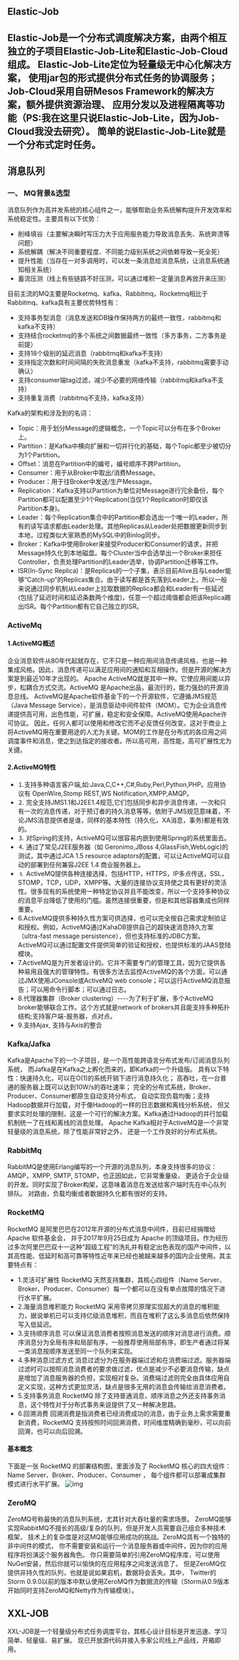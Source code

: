 ## Elastic-Job
Elastic-Job是一个分布式调度解决方案，由两个相互独立的子项目Elastic-Job-Lite和Elastic-Job-Cloud组成。
Elastic-Job-Lite定位为轻量级无中心化解决方案，
使用jar包的形式提供分布式任务的协调服务；
Job-Cloud采用自研Mesos Framework的解决方案，额外提供资源治理、
应用分发以及进程隔离等功能（PS:我在这里只说Elastic-Job-Lite，因为Job-Cloud我没去研究）。
简单的说Elastic-Job-Lite就是一个分布式定时任务。
---
## 消息队列
### 一、 MQ背景&选型
消息队列作为高并发系统的核心组件之一，能够帮助业务系统解构提升开发效率和系统稳定性。主要具有以下优势：

* 削峰填谷（主要解决瞬时写压力大于应用服务能力导致消息丢失、系统奔溃等问题）
* 系统解耦（解决不同重要程度、不同能力级别系统之间依赖导致一死全死）
* 提升性能（当存在一对多调用时，可以发一条消息给消息系统，让消息系统通知相关系统）
* 蓄流压测（线上有些链路不好压测，可以通过堆积一定量消息再放开来压测）

目前主流的MQ主要是Rocketmq、kafka、Rabbitmq，Rocketmq相比于Rabbitmq、kafka具有主要优势特性有：
* 支持事务型消息（消息发送和DB操作保持两方的最终一致性，rabbitmq和kafka不支持）
* 支持结合rocketmq的多个系统之间数据最终一致性（多方事务，二方事务是前提）
* 支持18个级别的延迟消息（rabbitmq和kafka不支持）
* 支持指定次数和时间间隔的失败消息重发（kafka不支持，rabbitmq需要手动确认）
* 支持consumer端tag过滤，减少不必要的网络传输（rabbitmq和kafka不支持）
* 支持重复消费（rabbitmq不支持，kafka支持）

Kafka的架构和涉及到的名词：
* Topic：用于划分Message的逻辑概念，一个Topic可以分布在多个Broker上。
* Partition：是Kafka中横向扩展和一切并行化的基础，每个Topic都至少被切分为1个Partition。
* Offset：消息在Partition中的编号，编号顺序不跨Partition。
* Consumer：用于从Broker中取出/消费Message。
* Producer：用于往Broker中发送/生产Message。
* Replication：Kafka支持以Partition为单位对Message进行冗余备份，每个Partition都可以配置至少1个Replication(当仅1个Replication时即仅该Partition本身)。
* Leader：每个Replication集合中的Partition都会选出一个唯一的Leader，所有的读写请求都由Leader处理。其他Replicas从Leader处把数据更新同步到本地，过程类似大家熟悉的MySQL中的Binlog同步。
* Broker：Kafka中使用Broker来接受Producer和Consumer的请求，并把Message持久化到本地磁盘。每个Cluster当中会选举出一个Broker来担任Controller，负责处理Partition的Leader选举，协调Partition迁移等工作。
* ISR(In-Sync Replica)：是Replicas的一个子集，表示目前Alive且与Leader能够“Catch-up”的Replicas集合。由于读写都是首先落到Leader上，所以一般来说通过同步机制从Leader上拉取数据的Replica都会和Leader有一些延迟(包括了延迟时间和延迟条数两个维度)，任意一个超过阈值都会把该Replica踢出ISR。每个Partition都有它自己独立的ISR。
### ActiveMq
#### 1.ActiveMQ概述 
企业消息软件从80年代起就存在，它不只是一种应用间消息传递风格，也是一种集成风格。因此，消息传递可以满足应用间的通知和互相操作。但是开源的解决方案是到最近10年才出现的。
Apache ActiveMQ就是其中一种。它使应用间能以异步，松耦合方式交流。ActiveMQ 是Apache出品，最流行的，能力强劲的开源消息总线。
‍ActiveMQ是Apache软件基金下的一个开源软件，它遵循JMS规范（Java Message Service），是消息驱动中间件软件（MOM）。它为企业消息传递提供高可用，出色性能，可扩展，稳定和安全保障。ActiveMQ使用Apache许可协议。
因此，任何人都可以使用和修改它而不必反馈任何改变。这对于商业上将ActiveMQ用在重要用途的人尤为关键。MOM的工作是在分布式的各应用之间调度事件和消息，使之到达指定的接收者。所以高可用，高性能，高可扩展性尤为关键。
#### 2.ActiveMQ特性
* ⒈支持多种语言客户端,如:Java,C,C++,C#,Ruby,Perl,Python,PHP。应用协议有 OpenWire,Stomp REST,WS Notification,XMPP,AMQP。
* ⒉ 完全支持JMS1.1和J2EE1.4规范,它们包括同步和异步消息传递，一次和只有一次的消息传递，对于预订者的持久消息等等。依附于JMS规范意味着，不论JMS消息提供者是谁，同样的基本特性（持久化，XA消息，事务)都是有效的。
* ⒊ 对Spring的支持，ActiveMQ可以很容易内嵌到使用Spring的系统里面去。
* ⒋ 通过了常见J2EE服务器（如 Geronimo,JBoss 4,GlassFish,WebLogic)的测试，其中通过JCA 1.5 resource adaptors的配置，可以让ActiveMQ可以自动的部署到任何兼容J2EE 1.4 商业服务器上。
* ⒌ ActiveMQ提供各种连接选择，包括HTTP，HTTPS，IP多点传送，SSL，STOMP，TCP，UDP，XMPP等。大量的连接协议支持使之具有更好的灵活性。很多现有的系统使用一种特定协议并且不能改变，所以一个支持多种协议的消息平台降低了使用的门槛。虽然连接很重要，但是和其他容器集成也同样重要。
* 6.ActiveMQ提供多种持久性方案可供选择，也可以完全按自己需求定制验证和授权。例如，ActiveMQ通过KahaDB提供自己的超快速消息持久方案（ultra-fast message persistence），但也支持标准的JDBC方案。ActiveMQ可以通过配置文件提供简单的验证和授权，也提供标准的JAAS登陆模块。
* 7.ActiveMQ是为开发者设计的。它并不需要专门的管理工具，因为它提供各种易用且强大的管理特性。有很多方法去监控ActiveMQ的各个方面，可以通过JMX使用JConsole或ActiveMQ web console；可以运行ActiveMQ消息报告；可以用命令行脚本；可以通过日志。
* 8.代理器集群（Broker clustering）----为了利于扩展，多个ActiveMQ broker能够联合工作。这个方式就是network of brokers并且能支持多种拓扑结构;支持客户端-服务器，点对点。
* 9.支持Ajax, 支持与Axis的整合

### Kafka/Jafka
Kafka是Apache下的一个子项目，是一个高性能跨语言分布式发布/订阅消息队列系统，
而Jafka是在Kafka之上孵化而来的，即Kafka的一个升级版。
具有以下特性：快速持久化，可以在O(1)的系统开销下进行消息持久化；
高吞吐，在一台普通的服务器上既可以达到10W/s的吞吐速率；
完全的分布式系统，Broker、Producer、Consumer都原生自动支持分布式，
自动实现负载均衡；支持Hadoop数据并行加载，对于像Hadoop的一样的日志数据和离线分析系统，
但又要求实时处理的限制，这是一个可行的解决方案。Kafka通过Hadoop的并行加载机制统一了在线和离线的消息处理。
Apache Kafka相对于ActiveMQ是一个非常轻量级的消息系统，除了性能非常好之外，
还是一个工作良好的分布式系统。

### RabbitMq
RabbitMQ是使用Erlang编写的一个开源的消息队列，本身支持很多的协议：AMQP，XMPP, SMTP, STOMP，也正因如此，它非常重量级，
更适合于企业级的开发。同时实现了Broker构架，这意味着消息在发送给客户端时先在中心队列排队。
对路由，负载均衡或者数据持久化都有很好的支持。

### RocketMQ
RocketMQ 是阿里巴巴在2012年开源的分布式消息中间件，目前已经捐赠给 Apache 软件基金会，
并于2017年9月25日成为 Apache 的顶级项目。作为经历过多次阿里巴巴双十一这种“超级工程”的洗礼并有稳定出色表现的国产中间件，以其高性能、低延时和高可靠等特性近年来已经也被越来越多的国内企业使用。其主要特点有：
* 1.灵活可扩展性
RocketMQ 天然支持集群，其核心四组件（Name Server、Broker、Producer、Consumer）每一个都可以在没有单点故障的情况下进行水平扩展。
* 2.海量消息堆积能力
RocketMQ 采用零拷贝原理实现超大的消息的堆积能力，据说单机已可以支持亿级消息堆积，而且在堆积了这么多消息后依然保持写入低延迟。
* 3.支持顺序消息
可以保证消息消费者按照消息发送的顺序对消息进行消费。顺序消息分为全局有序和局部有序，一般推荐使用局部有序，即生产者通过将某一类消息按顺序发送至同一个队列来实现。
* 4.多种消息过滤方式
消息过滤分为在服务器端过滤和在消费端过滤。服务器端过滤时可以按照消息消费者的要求做过滤，优点是减少不必要消息传输，缺点是增加了消息服务器的负担，实现相对复杂。消费端过滤则完全由具体应用自定义实现，这种方式更加灵活，缺点是很多无用的消息会传输给消息消费者。
* 5.支持事务消息
RocketMQ 除了支持普通消息，顺序消息之外还支持事务消息，这个特性对于分布式事务来说提供了又一种解决思路。
* 6.回溯消费
回溯消费是指消费者已经消费成功的消息，由于业务上需求需要重新消费，RocketMQ 支持按照时间回溯消费，时间维度精确到毫秒，可以向前回溯，也可以向后回溯。

#### 基本概念
下面是一张 RocketMQ 的部署结构图，里面涉及了 RocketMQ 核心的四大组件：Name Server、Broker、Producer、Consumer ，
每个组件都可以部署成集群模式进行水平扩展。
![img](/doc/微信截图_20191016103840.png)

### ZeroMQ
ZeroMQ号称最快的消息队列系统，尤其针对大吞吐量的需求场景。
ZeroMQ能够实现RabbitMQ不擅长的高级/复杂的队列，但是开发人员需要自己组合多种技术框架，
技术上的复杂度是对这MQ能够应用成功的挑战。ZeroMQ具有一个独特的非中间件的模式，
你不需要安装和运行一个消息服务器或中间件，因为你的应用程序将扮演这个服务器角色。
你只需要简单的引用ZeroMQ程序库，可以使用NuGet安装，然后你就可以愉快的在应用程序之间发送消息了。
但是ZeroMQ仅提供非持久性的队列，也就是说如果宕机，数据将会丢失。其中，
Twitter的Storm 0.9.0以前的版本中默认使用ZeroMQ作为数据流的传输（Storm从0.9版本开始同时支持ZeroMQ和Netty作为传输模块）。

## XXL-JOB
XXL-JOB是一个轻量级分布式任务调度平台，其核心设计目标是开发迅速、学习简单、轻量级、易扩展。
现已开放源代码并接入多家公司线上产品线，开箱即用。